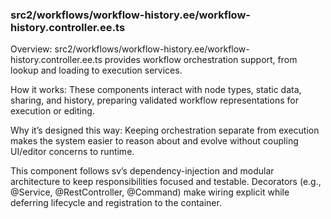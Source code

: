 ### src2/workflows/workflow-history.ee/workflow-history.controller.ee.ts

Overview: src2/workflows/workflow-history.ee/workflow-history.controller.ee.ts provides workflow orchestration support, from lookup and loading to execution services.

How it works: These components interact with node types, static data, sharing, and history, preparing validated workflow representations for execution or editing.

Why it’s designed this way: Keeping orchestration separate from execution makes the system easier to reason about and evolve without coupling UI/editor concerns to runtime.

This component follows sv’s dependency-injection and modular architecture to keep responsibilities focused and testable. Decorators (e.g., @Service, @RestController, @Command) make wiring explicit while deferring lifecycle and registration to the container.
